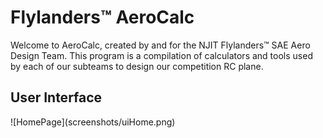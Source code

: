 <h1>Flylanders™ AeroCalc</h1>
Welcome to AeroCalc, created by and for the NJIT Flylanders™ SAE Aero Design Team.
This program is a compilation of calculators and tools used by each of our subteams to design our competition RC plane.

<h2>User Interface</h2>
![HomePage](screenshots/uiHome.png)
